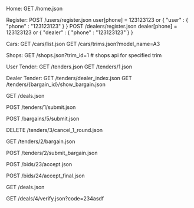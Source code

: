 Home:
GET /home.json

Register:
POST /users/register.json  user[phone] = 123123123  or { "user" : { "phone" : "123123123" } }
POST /dealers/register.json dealer[phone] = 123123123 or { "dealer" : { "phone" : "123123123" } }

Cars:
GET /cars/list.json
GET /cars/trims.json?model_name=A3


Shops:
GET /shops.json?trim_id=1 # shops api for specified trim


User Tender:
GET /tenders.json
GET /tenders/1.json


Dealer Tender:
GET /tenders/dealer_index.json
GET /tenders/{bargain_id}/show_bargain.json

GET /deals.json


POST /tenders/1/submit.json

POST /bargains/5/submit.json

DELETE /tenders/3/cancel_1_round.json

GET /tenders/2/bargain.json

POST /tenders/2/submit_bargain.json

POST /bids/23/accept.json

POST /bids/24/accept_final.json

GET /deals.json

GET /deals/4/verify.json?code=234asdf

